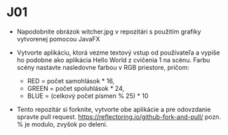 # J01

- Napodobnite obrázok witcher.jpg v repozitári s použitím grafiky vytvorenej pomocou JavaFX
- Vytvorte aplikáciu, ktorá vezme textový vstup od používateľa a vypíše ho podobne ako aplikácia Hello World z cvičenia 1 na scénu. Farbu scény nastavte nasledovne farbou v RGB priestore, pričom:
	- RED = počet samohlások * 16,
	- GREEN = počet spoluhlások * 24,
	- BLUE = (celkový počet písmen % 25) * 10 

- Tento repozitár si forknite, vytvorte obe aplikácie a pre odovzdanie spravte pull request. https://reflectoring.io/github-fork-and-pull/
pozn. % je modulo, zvyšok po delení.
 

